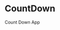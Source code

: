 # CountDown
 Count Down App
      
                
                                                                                        
                                                                                            
                                                                                              
                                                                                     
                                                                    
                                            
                         
                   
    
 
   
